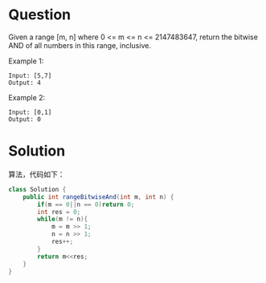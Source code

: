 # Question
Given a range [m, n] where 0 <= m <= n <= 2147483647, return the bitwise AND of all numbers in this range, inclusive.

Example 1:
    
    Input: [5,7]
    Output: 4
Example 2:

    Input: [0,1]
    Output: 0

# Solution
算法，代码如下：
```java
class Solution {
    public int rangeBitwiseAnd(int m, int n) {
        if(m == 0||n == 0)return 0;
        int res = 0;
        while(m != n){
            m = m >> 1;
            n = n >> 1;
            res++;
        }
        return m<<res;
    }
}
```